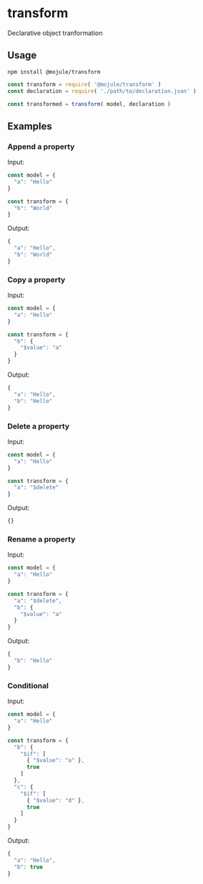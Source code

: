 # transform

Declarative object tranformation

## Usage

`npm install @mojule/transform`

```javascript
const transform = require( '@mojule/transform' )
const declaration = require( './path/to/declaration.json' )

const transformed = transform( model, declaration )
```

## Examples

### Append a property

Input:

```javascript
const model = {
  "a": "Hello"
}

const transform = {
  "b": "World"
}
```

Output:

```javascript
{
  "a": "Hello",
  "b": "World"
}
```

### Copy a property

Input:

```javascript
const model = {
  "a": "Hello"
}

const transform = {
  "b": {
    "$value": "a"
  }
}
```

Output:

```javascript
{
  "a": "Hello",
  "b": "Hello"
}
```

### Delete a property

Input:

```javascript
const model = {
  "a": "Hello"
}

const transform = {
  "a": "$delete"
}
```

Output:

```javascript
{}
```

### Rename a property

Input:

```javascript
const model = {
  "a": "Hello"
}

const transform = {
  "a": "$delete",
  "b": {
    "$value": "a"
  }
}
```

Output:

```javascript
{
  "b": "Hello"
}
```

### Conditional

Input:

```javascript
const model = {
  "a": "Hello"
}

const transform = {
  "b": {
    "$if": [
      { "$value": "a" },
      true
    ]
  },
  "c": {
    "$if": [
      { "$value": "d" },
      true
    ]
  }
}
```

Output:

```javascript
{
  "a": "Hello",
  "b": true
}
```
